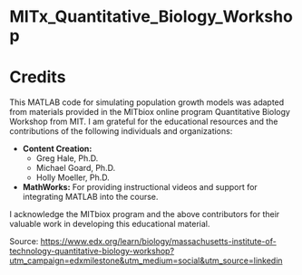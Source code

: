 # MITx_Quantitative_Biology_Workshop

# Credits

This MATLAB code for simulating population growth models was adapted from materials provided in the MITbiox online program Quantitative Biology Workshop from MIT. I am grateful for the educational resources and the contributions of the following individuals and organizations:

* **Content Creation:**
    * Greg Hale, Ph.D.
    * Michael Goard, Ph.D.
    * Holly Moeller, Ph.D.
* **MathWorks:** For providing instructional videos and support for integrating MATLAB into the course.

I acknowledge the MITbiox program and the above contributors for their valuable work in developing this educational material.

Source: https://www.edx.org/learn/biology/massachusetts-institute-of-technology-quantitative-biology-workshop?utm_campaign=edxmilestone&utm_medium=social&utm_source=linkedin
